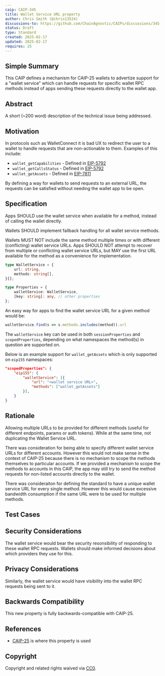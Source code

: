 ```yaml
---
caip: CAIP-345
title: Wallet Service URL property
author: Chris Smith (@chris13524)
discussions-to: https://github.com/ChainAgnostic/CAIPs/discussions/345
status: Draft
type: Standard
created: 2025-02-17
updated: 2025-02-17
requires: 25
---
```


## Simple Summary
<!--"If you can't explain it simply, you don't understand it well enough." Provide a simplified and layman-accessible explanation of the CAIP.-->
This CAIP defines a mechanism for CAIP-25 wallets to advertize support for a "wallet service" which can handle requests for specific wallet RPC methods instead of apps sending these requests directly to the wallet app.

## Abstract
<!--A short (~200 word) description of the technical issue being addressed.-->
A short (~200 word) description of the technical issue being addressed.

## Motivation
<!--The motivation is critical for CAIP. It should clearly explain why the state of the art is inadequate to address the problem that the CAIP solves. CAIP submissions without sufficient motivation may be rejected outright.-->
In protocols such as WalletConnect it is bad UX to redirect the user to a wallet to handle requests that are non-actionable to them. Examples of this include:
- `wallet_getCapabilities` - Defined in [EIP-5792](https://eips.ethereum.org/EIPS/eip-5792#wallet_getcapabilities)
- `wallet_getCallsStatus` - Defined in [EIP-5792](https://eips.ethereum.org/EIPS/eip-5792#wallet_getcallsstatus-rpc-specification)
- `wallet_getAssets` - Defined in [EIP-7811](https://eip.tools/eip/7811)

By defining a way for wallets to send requests to an external URL, the requests can be satisfied without needing the wallet app to be open.

## Specification
<!--The technical specification should describe the standard in detail. The specification should be detailed enough to allow competing, interoperable implementations. -->

Apps SHOULD use the wallet service when available for a method, instead of calling the wallet directly.

Wallets SHOULD implement fallback handling for all wallet service methods.

Wallets MUST NOT include the same method multiple times or with different (conflicting) wallet service URLs. Apps SHOULD NOT attempt to recover from multiple or conflicting wallet service URLs, but MAY use the first URL available for the method as a convenience for implementation.

```ts
type WalletService = {
    url: string,
    methods: string[],
}[];

type Properties = {
    walletService: WalletService,
    [key: string]: any, // other properties
};
```

An easy way for apps to find the wallet service URL for a given method would be:

```javascript
walletService.find(s => s.methods.includes(method)).url
```

The `walletService` key can be used in both `sessionProperties` and `scopedProperties`, depending on what namespaces the method(s) in question are supported on.

Below is an example support for `wallet_getAssets` which is only supported on `eip155` namespaces:

```json
"scopedProperties": {
    "eip155": {
        "walletService": [{
            "url": "<wallet service URL>",
            "methods": ["wallet_getAssets"]
        }],
    }
}
```

## Rationale
<!--The rationale fleshes out the specification by describing what motivated the design and why particular design decisions were made. It should describe alternate designs that were considered and related work, e.g. how the feature is supported in other languages. The rationale may also provide evidence of consensus within the community, and should discuss important objections or concerns raised during discussion.-->

Allowing multiple URLs to be provided for different methods (useful for different endpoints, params or auth tokens). While at the same time, not duplicating the Wallet Service URL.

There was consideration for being able to specify different wallet service URLs for different accounts. However this would not make sense in the context of CAIP-25 because there is no mechanism to scope the methods themselves to particular accounts. If we provided a mechanism to scope the methods to accounts in this CAIP, the app may still try to send the method requests for non-listed accounts directly to the wallet.

There was consideraiton for defining the standard to have a unique wallet service URL for every single method. However this would cause excessive bandwidth consumption if the same URL were to be used for multiple methods.

## Test Cases
<!--Please add diverse test cases here if applicable. Any normative definition of an interface requires test cases to be implementable. -->

## Security Considerations
<!--Please add an explicit list of intra-actor assumptions and known risk factors if applicable. Any normative definition of an interface requires these to be implementable; assumptions and risks should be at both individual interaction/use-case scale and systemically, should the interface specified gain ecosystem-namespace adoption. -->
The wallet service would bear the security resonsibility of responding to these wallet RPC requests. Wallets should make informed decisions about which providers they use for this.

## Privacy Considerations
<!--Please add an explicit list of intra-actor assumptions and known risk factors if applicable. Any normative definition of an interface requires these to be implementable; assumptions and risks should be at both individual interaction/use-case scale and systemically, should the interface specified gain ecosystem-namespace adoption. -->
Similarly, the wallet service would have visibility into the wallet RPC requests being sent to it.

## Backwards Compatibility
<!--All CAIPs that introduce backwards incompatibilities must include a section describing these incompatibilities and their severity. The CAIP must explain how the author proposes to deal with these incompatibilities. CAIP submissions without a sufficient backwards compatibility treatise may be rejected outright.-->
This new property is fully backwards-compatible with CAIP-25.

## References
<!--Links to external resources that help understanding the CAIP better. This can e.g. be links to existing implementations. See CONTRIBUTING.md#style-guide . -->

- [CAIP-25][CAIP-25] is where this property is used

[CAIP-25]: https://ChainAgnostic.org/CAIPs/caip-25

## Copyright
Copyright and related rights waived via [CC0](../LICENSE).
